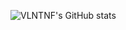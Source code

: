 ![VLNTNF's GitHub stats](https://github-readme-stats.vercel.app/api?username=vlntnf&hide=stars,prs,issues,contribs)
